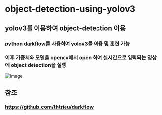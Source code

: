 # object-detection-using-yolov3

## yolov3를 이용하여 object-detection 이용
### python darkflow를 사용하여 yolov3를 이용 및 훈련 가능
### 이후 가중치와 모델을 opencv에서 open 하여 실시간으로 입력되는 영상에 object detection을 실행



![image](https://user-images.githubusercontent.com/60598554/88510907-e783eb00-d01e-11ea-9e8d-39300e524b41.png)




## 참조
### https://github.com/thtrieu/darkflow
